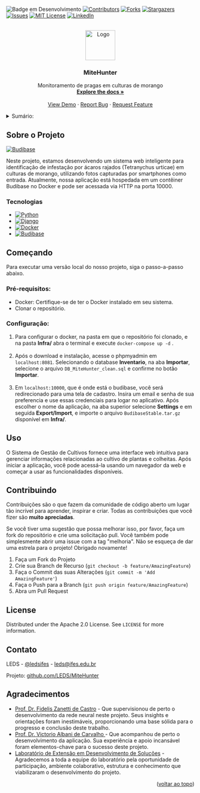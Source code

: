 <!-- Improved compatibility of back to top link: See: https://github.com/othneildrew/Best-README-Template/pull/73 -->
<a name="readme-top"></a>
<!--
*** Thanks for checking out the Best-README-Template. If you have a suggestion
*** that would make this better, please fork the repo and create a pull request
*** or simply open an issue with the tag "enhancement".
*** Don't forget to give the project a star!
*** Thanks again! Now go create something AMAZING! :D
-->



<!-- PROJECT SHIELDS -->
<!--
*** I'm using markdown "reference style" links for readability.
*** Reference links are enclosed in brackets [ ] instead of parentheses ( ).
*** See the bottom of this document for the declaration of the reference variables
*** for contributors-url, forks-url, etc. This is an optional, concise syntax you may use.
*** https://www.markdownguide.org/basic-syntax/#reference-style-links
-->
![Badge em Desenvolvimento](http://img.shields.io/static/v1?label=STATUS&message=EM%20DESENVOLVIMENTO&color=GREEN&style=for-the-badge)
[![Contributors][contributors-shield]][contributors-url]
[![Forks][forks-shield]][forks-url]
[![Stargazers][stars-shield]][stars-url]
[![Issues][issues-shield]][issues-url]
[![MIT License][license-shield]][license-url]
[![LinkedIn][linkedin-shield]][linkedin-url]



<!-- PROJECT LOGO -->
<br />
<div align="center">
  <a href="https://github.com/LEDS/MiteHunter">
    <img src="https://github.com/othneildrew/Best-README-Template/blob/master/images/logo.png" alt="Logo" width="80" height="80">
  </a>

<h3 align="center">MiteHunter</h3>

  <p align="center">
    Monitoramento de pragas em culturas de morango
    <br />
    <a href="https://github.com/LEDS/MiteHunter"><strong>Explore the docs »</strong></a>
    <br />
    <br />
    <a href="https://github.com/LEDS/MiteHunter">View Demo</a>
    ·
    <a href="mailto:mitehunter.leds@gmail.com?subject=BugReport">Report Bug</a>
    ·
    <a href="mailto:mitehunter.leds@gmail.com?subject=RequestFeature">Request Feature</a>
  </p>
</div>



<!-- TABLE OF CONTENTS -->
<details>
  <summary>Sumário:</summary>
  <ol>
    <li>
      <a href="#about-the-project">Sobre o Projeto</a>
      <ul>
        <li><a href="#built-with">Tecnologias</a></li>
      </ul>
    </li>
    <li>
      <a href="#getting-started">Começando</a>
      <ul>
        <li><a href="#prerequisites">pré-Requisitos</a></li>
        <li><a href="#installation">Instalando</a></li>
      </ul>
    </li>
    <li><a href="#usage">Uso</a></li>
    <li><a href="#roadmap">Roadmap</a></li>
    <li><a href="#contributing">Contribuir</a></li>
    <li><a href="#license">License</a></li>
    <li><a href="#contact">Contato</a></li>
    <li><a href="#acknowledgments">Agradecimentos</a></li>
  </ol>
</details>



<!-- ABOUT THE PROJECT -->
## Sobre o Projeto

[![Budibase][product-screenshot]]()

Neste projeto, estamos desenvolvendo um sistema web inteligente para identificação de infestação por ácaros rajados (Tetranychus urticae) em culturas de morango, utilizando fotos capturadas por smartphones como entrada. Atualmente, nossa aplicação está hospedada em um contêiner Budibase no Docker e pode ser acessada via HTTP na porta 10000.



### Tecnologias

* [![Python][Python.js]][Python-url]
* [![Django][Django.js]][Django-url]
* [![Docker][Docker.js]][Docker-url]
* [![Budibase][Budibase.js]][Budibase-url]



<!-- GETTING STARTED -->
## Começando

Para executar uma versão local do nosso projeto, siga o passo-a-passo abaixo.

### Pré-requisitos:
  - Docker: Certifique-se de ter o Docker instalado em seu sistema.
  - Clonar o repositório.

### Configuração:
1. Para configurar o docker, na pasta em que o repositório foi clonado, e na pasta **Infra/** abra o terminal e execute ```docker-compose up -d``` . <br><br>
2. Após o download e instalação, acesse o phpmyadmin em ```localhost:8081```. Selecionando o database **Inventario**, na aba **Importar**, selecione o arquivo ```DB_MiteHunter_clean.sql``` e confirme no botão **Importar**. <br><br>
3. Em ```localhost:10000```, que é onde está o budibase, você será redirecionado para uma tela de cadastro. Insira um email e senha de sua preferencia e use essas credenciais para logar no aplicativo. Após escolher o nome da aplicação, na aba superior selecione **Settings** e em seguida **Export/Import**, e importe o arquivo ```BudibaseStable.tar.gz``` disponível em **Infra/**.



<!-- USAGE EXAMPLES -->
## Uso
O Sistema de Gestão de Cultivos fornece uma interface web intuitiva para gerenciar informações relacionadas ao cultivo de plantas e colheitas. Após iniciar a aplicação, você pode acessá-la usando um navegador da web e começar a usar as funcionalidades disponíveis.


<!-- 

## Roadmap

- [ ] Feature 1
- [ ] Feature 2
- [ ] Feature 3
    - [ ] Nested Feature

-->


<!-- CONTRIBUTING -->
## Contribuindo

Contribuições são o que fazem da comunidade de código aberto um lugar tão incrível para aprender, inspirar e criar. Todas as contribuições que você fizer são **muito apreciadas**.

Se você tiver uma sugestão que possa melhorar isso, por favor, faça um fork do repositório e crie uma solicitação pull. Você também pode simplesmente abrir uma issue com a tag "melhoria".
Não se esqueça de dar uma estrela para o projeto! Obrigado novamente!

1. Faça um Fork do Projeto
2. Crie sua Branch de Recurso (`git checkout -b feature/AmazingFeature`)
3. Faça o Commit das suas Alterações (`git commit -m 'Add AmazingFeature'`)
4. Faça o Push para a Branch (`git push origin feature/AmazingFeature`)
5. Abra um Pull Request




<!-- LICENSE -->
## License

Distributed under the Apache 2.0 License. See `LICENSE` for more information.




<!-- CONTACT -->
## Contato

LEDS - [@ledsifes](https://www.instagram.com/ledsifes/) - leds@ifes.edu.br

Projeto: [github.com/LEDS/MiteHunter](https://github.com/LEDS/MiteHunter/tree/main)




<!-- ACKNOWLEDGMENTS -->
## Agradecimentos

* [Prof. Dr. Fidelis Zanetti de Castro](https://www.linkedin.com/in/fidelis-zanetti-de-castro-1bab66247/?originalSubdomain=br) - Que supervisionou de perto o desenvolvimento da rede neural neste projeto. Seus insights e orientações foram inestimáveis, proporcionando uma base sólida para o progresso e conclusão deste trabalho.
* [Prof. Dr. Victorio Albani de Carvalho
](http://lattes.cnpq.br/6035323365313300) - Que acompanhou de perto o desenvolvimento da aplicação. Sua experiência e apoio incansável foram elementos-chave para o sucesso deste projeto.
* [Laboratório de Extensão em Desenvolvimento de Soluções](https://www.exemplo.com/laboratorio) - Agradecemos a toda a equipe do laboratório pela oportunidade de participação, ambiente colaborativo, estrutura e conhecimento que viabilizaram o desenvolvimento do projeto. 


<p align="right">(<a href="#readme-top">voltar ao topo</a>)</p>



<!-- MARKDOWN LINKS & IMAGES -->
<!-- https://www.markdownguide.org/basic-syntax/#reference-style-links -->

[Budibase.js]: https://camo.githubusercontent.com/91cabd49291e9be02853d7841cb674c80ddd86b3c6ebc8bca2b471c4f115c656/68747470733a2f2f696d672e736869656c64732e696f2f7374617469632f76313f7374796c653d666f722d7468652d6261646765266d6573736167653d427564696261736526636f6c6f723d303030303030266c6f676f3d4275646962617365266c6f676f436f6c6f723d464646464646266c6162656c3d
[Budibase-url]: https://budibase.com/
[Python-url]: https://www.python.org/
[Python.js]: https://camo.githubusercontent.com/83f28bdf9b2f1bac2f94c51c1fd1e2bcc290c4c35101c813c0a94e3e5fd2acdb/68747470733a2f2f696d672e736869656c64732e696f2f7374617469632f76313f7374796c653d666f722d7468652d6261646765266d6573736167653d507974686f6e26636f6c6f723d333737364142266c6f676f3d507974686f6e266c6f676f436f6c6f723d464646464646266c6162656c3d
[Django-url]: https://www.djangoproject.com/
[Django.js]: https://img.shields.io/static/v1?style=for-the-badge&message=Django&color=092E20&logo=Django&logoColor=FFFFFF&label=
[Docker-url]: https://www.docker.com/
[Docker.js]: https://img.shields.io/static/v1?style=for-the-badge&message=Docker&color=2496ED&logo=Docker&logoColor=FFFFFF&label=

[contributors-shield]: https://img.shields.io/github/contributors/LEDS/MiteHunter.svg?style=for-the-badge
[contributors-url]: https://github.com/LEDS/MiteHunter/graphs/contributors
[forks-shield]: https://img.shields.io/github/forks/LEDS/MiteHunter.svg?style=for-the-badge
[forks-url]: https://github.com/LEDS/MiteHunter/network/members
[stars-shield]: https://img.shields.io/github/stars/LEDS/MiteHunter.svg?style=for-the-badge
[stars-url]: https://github.com/LEDS/MiteHunter/stargazers
[issues-shield]: https://img.shields.io/github/issues/LEDS/MiteHunter.svg?style=for-the-badge
[issues-url]: https://github.com/LEDS/MiteHunter/issues
[license-shield]: https://img.shields.io/github/license/LEDS/MiteHunter.svg?style=for-the-badge
[license-url]: https://github.com/LEDS/MiteHunter/blob/main/LICENSE
[linkedin-shield]: https://img.shields.io/badge/-LinkedIn-black.svg?style=for-the-badge&logo=linkedin&colorB=555
[linkedin-url]: https://www.linkedin.com/school/ledsifes/mycompany/verification/
[product-screenshot]: infra/Fotos/ExemploBudibase.png